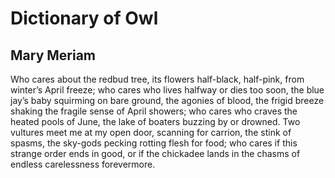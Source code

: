 # Dictionary of Owl
## Mary Meriam
Who cares about the redbud tree, its flowers
half-black, half-pink, from winter’s April freeze;
who cares who lives halfway or dies too soon,
the blue jay’s baby squirming on bare ground,
the agonies of blood, the frigid breeze
shaking the fragile sense of April showers;
who cares who craves the heated pools of June,
the lake of boaters buzzing by or drowned.
Two vultures meet me at my open door,
scanning for carrion, the stink of spasms,
the sky-gods pecking rotting flesh for food;
who cares if this strange order ends in good,
or if the chickadee lands in the chasms
of endless carelessness forevermore.